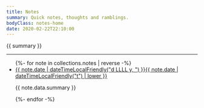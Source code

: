 ```yaml
---
title: Notes
summary: Quick notes, thoughts and ramblings.
bodyClass: notes-home
date: 2020-02-22T22:10:00
---
```


{{ summary }}

---

<ul class="[ wrapper flow ] note__list">
{%- for note in collections.notes | reverse -%}
  <li class="note__list-item">
    <article class="[ wrapper flow ] note__summary">
      <a href="{{ note.url }}">
        <time datetime="{{ note.date | dateTimeLocal }}">{{ note.date | dateTimeLocalFriendly("d LLLL y, ") }}{{ note.date | dateTimeLocalFriendly("t") | lower }}</time>
      </a>
      <p>{{ note.data.summary }}</p>
    </article>
  </li>
{%- endfor -%}
</ul>
